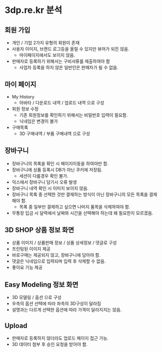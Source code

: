 # 3dp.re.kr 분석

## 회원 가입
- 개인 / 기업 2가지 유형의 회원이 존재
- 사용자 이미지, 브랜드 로그등을 올릴 수 있지만 뷰어가 되진 않음.
    + 마이페이지에서도 보이지 않음.
- 판매자로 등록하기 위해서는 구비서류를 제출하여야 함
    + 사업자 등록을 하지 않은 일반인은 판매자가 될 수 없음.
    
## 마이 페이지
 - My History
     + 아바타 / 다운로드 내역 / 업로드 내역 으로 구성
 - 회원 정보 수정
     + 기존 회원정보를 확인하기 위해서는 비밀번호 입력이 필요함.
     + 닉네임은 변경이 불가
 - 구매목록
     + 3D 구매내역 / 부품 구매내역 으로 구성
     
## 장바구니
- 장바구니의 목록을 확인 시 페이지이동을 하여야만 함.
- 장바구니에 상품 등록시 DB가 아닌 쿠키에 저장됨.
    + 세션이 다를경우 확인 불가.
- 익스에서 장바구니 담기시 오류 발생
- 장바구니 내역 확인 시 이미지 보이지 않음.
- 장바구니 목록 중 선택한 것만 결제하는 방식이 아닌 장바구니의 모든 목록을 결제해야 함.
    + 목록 중 일부만 결제하고 싶으면 나머지 품목을 삭제하여야 함.
- 무통장 입금 시 달력에서 날짜와 시간을 선택해야 하는데 왜 필요한지 모르겠음.

## 3D SHOP 상품 정보 화면
- 상품 이미지 / 상품판매 정보 / 상품 상세정보 / 댓글로 구성
- 프린팅된 이미지 제공
- 바로구매는 제공되지 않고, 장바구니에 담아야 함.
- 댓글은 닉네임으로 입력되며 입력 후 삭제할 수 없음.
- 좋아요 기능 제공

## Easy Modeling 정보 화면
- 3D 모델링 / 옵션 으로 구성
- 우측의 옵션 선택에 따라 좌측의 3D구성이 달라짐
- 설명과는 다르게 선택한 옵션에 따라 가격이 달라지지는 않음.

## Upload
- 판매자로 등록하지 않더라도 업로드 페이지 접근 가능.
- 3D 데이터 첨부 후 승인 요청을 받아야 함.